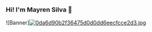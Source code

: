 ### Hi! I'm Mayren Silva 👋
![Banner][![0da6d90b2f36475d0d0dd6eecfcce2d3.jpg](https://i.postimg.cc/J4FY5mfN/0da6d90b2f36475d0d0dd6eecfcce2d3.jpg)](https://postimg.cc/PPmMtGrJ)
<!--
**MayrenS95/MayrenS95** is a ✨ _special_ ✨ repository because its `README.md` (this file) appears on your GitHub profile.

Here are some ideas to get you started:

- 🔭 I’m currently working on ...
- 🌱 I’m currently learning ...
- 👯 I’m looking to collaborate on ...
- 🤔 I’m looking for help with ...
- 💬 Ask me about ...
- 📫 How to reach me: ...
- 😄 Pronouns: ...
- ⚡ Fun fact: ...
-->
